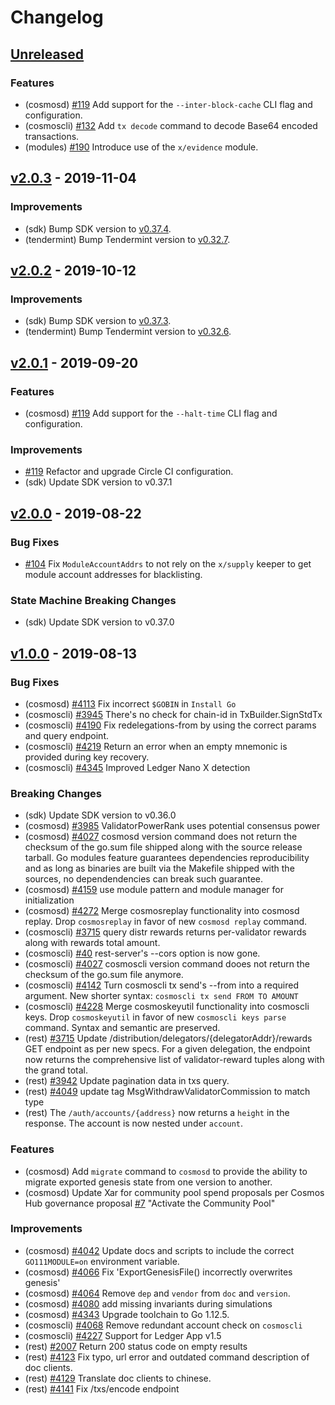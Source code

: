 <!--
Guiding Principles:

Changelogs are for humans, not machines.
There should be an entry for every single version.
The same types of changes should be grouped.
Versions and sections should be linkable.
The latest version comes first.
The release date of each version is displayed.
Mention whether you follow Semantic Versioning.

Usage:

Change log entries are to be added to the Unreleased section under the
appropriate stanza (see below). Each entry should ideally include a tag and
the Github issue reference in the following format:

* (<tag>) \#<issue-number> message

The issue numbers will later be link-ified during the release process so you do
not have to worry about including a link manually, but you can if you wish.

Types of changes (Stanzas):

"Features" for new features.
"Improvements" for changes in existing functionality.
"Deprecated" for soon-to-be removed features.
"Bug Fixes" for any bug fixes.
"Client Breaking" for breaking CLI commands and REST routes.
"State Machine Breaking" for breaking the AppState

Ref: https://keepachangelog.com/en/1.0.0/
-->

# Changelog

## [Unreleased]

### Features

* (cosmosd) [\#119](https://github.com/cosmos/cosmos/pull/119) Add support for the `--inter-block-cache` CLI
flag and configuration.
* (cosmoscli) [\#132](https://github.com/cosmos/cosmos/pull/132) Add `tx decode` command to decode
Base64 encoded transactions.
* (modules) [\#190](https://github.com/cosmos/gaia/pull/190) Introduce use of the `x/evidence` module.

## [v2.0.3] - 2019-11-04

### Improvements

* (sdk) Bump SDK version to [v0.37.4](https://github.com/cosmos/cosmos-sdk/releases/tag/v0.37.4).
* (tendermint) Bump Tendermint version to [v0.32.7](https://github.com/tendermint/tendermint/releases/tag/v0.32.7).

## [v2.0.2] - 2019-10-12

### Improvements

* (sdk) Bump SDK version to [v0.37.3](https://github.com/cosmos/cosmos-sdk/releases/tag/v0.37.3).
* (tendermint) Bump Tendermint version to [v0.32.6](https://github.com/tendermint/tendermint/releases/tag/v0.32.6).

## [v2.0.1] - 2019-09-20

### Features

* (cosmosd) [\#119](https://github.com/cosmos/cosmos/pull/119) Add support for the `--halt-time` CLI flag and configuration.

### Improvements

* [\#119](https://github.com/cosmos/cosmos/pull/119) Refactor and upgrade Circle CI
configuration.
* (sdk) Update SDK version to v0.37.1

## [v2.0.0] - 2019-08-22

### Bug Fixes

* [\#104](https://github.com/cosmos/cosmos/issues/104) Fix `ModuleAccountAddrs` to
not rely on the `x/supply` keeper to get module account addresses for blacklisting.

### State Machine Breaking Changes

* (sdk) Update SDK version to v0.37.0

## [v1.0.0] - 2019-08-13

### Bug Fixes

* (cosmosd) [\#4113](https://github.com/cosmos/cosmos-sdk/issues/4113) Fix incorrect `$GOBIN` in `Install Go`
* (cosmoscli) [\#3945](https://github.com/cosmos/cosmos-sdk/issues/3945) There's no check for chain-id in TxBuilder.SignStdTx
* (cosmoscli) [\#4190](https://github.com/cosmos/cosmos-sdk/issues/4190) Fix redelegations-from by using the correct params and query endpoint.
* (cosmoscli) [\#4219](https://github.com/cosmos/cosmos-sdk/issues/4219) Return an error when an empty mnemonic is provided during key recovery.
* (cosmoscli) [\#4345](https://github.com/cosmos/cosmos-sdk/issues/4345) Improved Ledger Nano X detection

### Breaking Changes

* (sdk) Update SDK version to v0.36.0
* (cosmosd) [\#3985](https://github.com/cosmos/cosmos-sdk/issues/3985) ValidatorPowerRank uses potential consensus power
* (cosmosd) [\#4027](https://github.com/cosmos/cosmos-sdk/issues/4027) cosmosd version command does not return the checksum of the go.sum file shipped along with the source release tarball.
  Go modules feature guarantees dependencies reproducibility and as long as binaries are built via the Makefile shipped with the sources, no dependendencies can break such guarantee.
* (cosmosd) [\#4159](https://github.com/cosmos/cosmos-sdk/issues/4159) use module pattern and module manager for initialization
* (cosmosd) [\#4272](https://github.com/cosmos/cosmos-sdk/issues/4272) Merge cosmosreplay functionality into cosmosd replay.
  Drop `cosmosreplay` in favor of new `cosmosd replay` command.
* (cosmoscli) [\#3715](https://github.com/cosmos/cosmos-sdk/issues/3715) query distr rewards returns per-validator
  rewards along with rewards total amount.
* (cosmoscli) [\#40](https://github.com/cosmos/cosmos-sdk/issues/40) rest-server's --cors option is now gone.
* (cosmoscli) [\#4027](https://github.com/cosmos/cosmos-sdk/issues/4027) cosmoscli version command dooes not return the checksum of the go.sum file anymore.
* (cosmoscli) [\#4142](https://github.com/cosmos/cosmos-sdk/issues/4142) Turn cosmoscli tx send's --from into a required argument.
  New shorter syntax: `cosmoscli tx send FROM TO AMOUNT`
* (cosmoscli) [\#4228](https://github.com/cosmos/cosmos-sdk/issues/4228) Merge cosmoskeyutil functionality into cosmoscli keys.
  Drop `cosmoskeyutil` in favor of new `cosmoscli keys parse` command. Syntax and semantic are preserved.
* (rest) [\#3715](https://github.com/cosmos/cosmos-sdk/issues/3715) Update /distribution/delegators/{delegatorAddr}/rewards GET endpoint
  as per new specs. For a given delegation, the endpoint now returns the
  comprehensive list of validator-reward tuples along with the grand total.
* (rest) [\#3942](https://github.com/cosmos/cosmos-sdk/issues/3942) Update pagination data in txs query.
* (rest) [\#4049](https://github.com/cosmos/cosmos-sdk/issues/4049) update tag MsgWithdrawValidatorCommission to match type
* (rest) The `/auth/accounts/{address}` now returns a `height` in the response. The
  account is now nested under `account`.

### Features

* (cosmosd) Add `migrate` command to `cosmosd` to provide the ability to migrate exported
  genesis state from one version to another.
* (cosmosd) Update Xar for community pool spend proposals per Cosmos Hub governance proposal [\#7](https://github.com/cosmos/cosmos-sdk/issues/7) "Activate the Community Pool"

### Improvements

* (cosmosd) [\#4042](https://github.com/cosmos/cosmos-sdk/issues/4042) Update docs and scripts to include the correct `GO111MODULE=on` environment variable.
* (cosmosd) [\#4066](https://github.com/cosmos/cosmos-sdk/issues/4066) Fix 'ExportGenesisFile() incorrectly overwrites genesis'
* (cosmosd) [\#4064](https://github.com/cosmos/cosmos-sdk/issues/4064) Remove `dep` and `vendor` from `doc` and `version`.
* (cosmosd) [\#4080](https://github.com/cosmos/cosmos-sdk/issues/4080) add missing invariants during simulations
* (cosmosd) [\#4343](https://github.com/cosmos/cosmos-sdk/issues/4343) Upgrade toolchain to Go 1.12.5.
* (cosmoscli) [\#4068](https://github.com/cosmos/cosmos-sdk/issues/4068) Remove redundant account check on `cosmoscli`
* (cosmoscli) [\#4227](https://github.com/cosmos/cosmos-sdk/issues/4227) Support for Ledger App v1.5
* (rest) [\#2007](https://github.com/cosmos/cosmos-sdk/issues/2007) Return 200 status code on empty results
* (rest) [\#4123](https://github.com/cosmos/cosmos-sdk/issues/4123) Fix typo, url error and outdated command description of doc clients.
* (rest) [\#4129](https://github.com/cosmos/cosmos-sdk/issues/4129) Translate doc clients to chinese.
* (rest) [\#4141](https://github.com/cosmos/cosmos-sdk/issues/4141) Fix /txs/encode endpoint

<!-- Release links -->

[Unreleased]: https://github.com/cosmos/gaia/compare/v2.0.3...HEAD
[v2.0.3]: https://github.com/cosmos/gaia/releases/tag/v2.0.3
[v2.0.2]: https://github.com/cosmos/gaia/releases/tag/v2.0.2
[v2.0.1]: https://github.com/cosmos/gaia/releases/tag/v2.0.1
[v2.0.0]: https://github.com/cosmos/gaia/releases/tag/v2.0.0
[v1.0.0]: https://github.com/cosmos/gaia/releases/tag/v1.0.0
